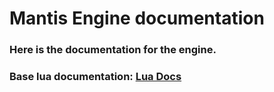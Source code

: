 # Mantis Engine documentation
### Here is the documentation for the engine. 
### Base lua documentation: [Lua Docs](https://www.lua.org/docs.html) 
